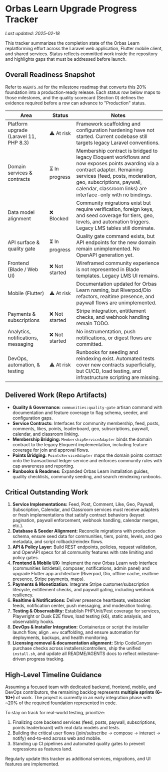 # Orbas Learn Upgrade Progress Tracker

_Last updated: 2025-02-18_

This tracker summarizes the completion state of the Orbas Learn replatforming effort across the Laravel web application, Flutter mobile client, and shared services. Status reflects committed work inside the repository and highlights gaps that must be addressed before launch.

## Overall Readiness Snapshot

Refer to `AGENTS.md` for the milestone roadmap that converts this 20% foundation
into a production-ready release. Each status row below maps to those milestones,
and the quality scorecard (Section 0) defines the evidence required before a
row can advance to "Production" status.

| Area | Status | Notes |
| --- | --- | --- |
| Platform upgrade (Laravel 11, PHP 8.3) | ⚠️ At risk | Framework scaffolding and configuration hardening have not started. Current codebase still targets legacy Laravel conventions. |
| Domain services & contracts | ⏳ In progress | Membership contract is bridged to legacy Eloquent workflows and now exposes points awarding via a contract adapter. Remaining services (feed, posts, moderation, geo, subscriptions, paywall, calendar, classroom links) are interface-only with no bindings. |
| Data model alignment | ❌ Blocked | Community migrations exist but require verification, foreign keys, and seed coverage for tiers, geo, levels, and automation triggers. Legacy LMS tables still dominate. |
| API surface & quality gate | ⏳ In progress | Quality gate command exists, but API endpoints for the new domain remain unimplemented. No OpenAPI generation yet. |
| Frontend (Blade / Web UI) | ❌ Not started | Wireframed community experience is not represented in Blade templates. Legacy LMS UI remains. |
| Mobile (Flutter) | ⚠️ At risk | Documentation updated for Orbas Learn naming, but Riverpod/Dio refactors, realtime presence, and paywall flows are unimplemented. |
| Payments & subscriptions | ❌ Not started | Stripe integration, entitlement checks, and webhook handling remain TODO. |
| Analytics, notifications, messaging | ❌ Not started | No instrumentation, push notifications, or digest flows are committed. |
| DevOps, automation, & testing | ⚠️ At risk | Runbooks for seeding and reindexing exist. Automated tests cover new contracts superficially, but CI/CD, load testing, and infrastructure scripting are missing. |

## Delivered Work (Repo Artifacts)

- **Quality & Governance:** `communities:quality-gate` artisan command with documentation and feature coverage to flag schema, seeder, and configuration gaps.
- **Service Contracts:** Interfaces for community membership, feed, posts, comments, likes, points, leaderboard, geo, subscriptions, paywall, calendar, and classroom linking.
- **Membership Bridging:** `MembershipServiceAdapter` binds the domain contract to the legacy Eloquent implementation, including feature coverage for join and approval flows.
- **Points Bridging:** `PointsServiceAdapter` maps the domain points contract onto the transactional ledger service and enforces community rules with cap awareness and reporting.
- **Runbooks & Readmes:** Expanded Orbas Learn installation guides, quality checklists, community seeding, and search reindexing runbooks.

## Critical Outstanding Work

1. **Service Implementations:** Feed, Post, Comment, Like, Geo, Paywall, Subscription, Calendar, and Classroom services must receive adapters or fresh implementations that satisfy contract behaviors (keyset pagination, paywall enforcement, webhook handling, calendar merges, etc.).
2. **Database & Seeder Alignment:** Reconcile migrations with production schema, ensure seed data for communities, tiers, points, levels, and geo metadata, and script rollback/reindex flows.
3. **API & Policy Layer:** Build REST endpoints, policies, request validation, and OpenAPI specs for all community features with rate limiting and policy gates.
4. **Frontend & Mobile UX:** Implement the new Orbas Learn web interface (communities list/detail, composer, notifications, admin panel) and upgrade Flutter app architecture (Riverpod, Dio, offline cache, realtime presence, Stripe payments, maps).
5. **Payments & Monetization:** Integrate Stripe customer/subscription lifecycle, entitlement checks, and paywall gating, including webhook resiliency.
6. **Realtime & Notifications:** Deliver presence heartbeats, websocket feeds, notification center, push messaging, and moderation tooling.
7. **Testing & Observability:** Establish PHPUnit/Pest coverage for services, Playwright or Dusk E2E flows, load testing (k6), static analysis, and observability hooks.
8. **DevOps & Installer Integration:** Containerize or script the installer launch flow, align `.env` scaffolding, and ensure automation for deployments, backups, and health monitoring.
9. **Licensing removal & documentation alignment:** Strip CodeCanyon purchase checks across installers/controllers, ship the unified `install.sh`, and update all README/AGENTS docs to reflect milestone-driven progress tracking.

## High-Level Timeline Guidance

Assuming a focused team with dedicated backend, frontend, mobile, and DevOps contributors, the remaining backlog represents **multiple sprints (6–10+)** of work. The project is currently in an early integration phase with ~20% of the required foundation represented in code.

To stay on track for real-world testing, prioritize:

1. Finalizing core backend services (feed, posts, paywall, subscriptions, points leaderboard) with real data models and tests.
2. Building the critical user flows (join/subscribe → compose → interact → notify) end-to-end across web and mobile.
3. Standing up CI pipelines and automated quality gates to prevent regressions as features land.

Regularly update this tracker as additional services, migrations, and UI features are implemented.
